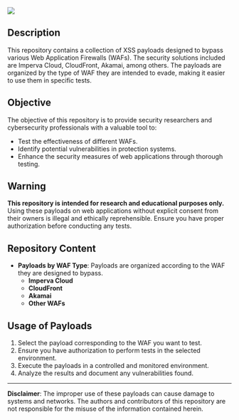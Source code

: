 ![](https://github.com/Mr-r00t11/XSS-Payloads-Collection/blob/main/img/BypassWaf.png)
## Description

This repository contains a collection of XSS payloads designed to bypass various Web Application Firewalls (WAFs). The security solutions included are Imperva Cloud, CloudFront, Akamai, among others. The payloads are organized by the type of WAF they are intended to evade, making it easier to use them in specific tests.

## Objective

The objective of this repository is to provide security researchers and cybersecurity professionals with a valuable tool to:

- Test the effectiveness of different WAFs.
- Identify potential vulnerabilities in protection systems.
- Enhance the security measures of web applications through thorough testing.

## Warning

**This repository is intended for research and educational purposes only.** Using these payloads on web applications without explicit consent from their owners is illegal and ethically reprehensible. Ensure you have proper authorization before conducting any tests.

## Repository Content

- **Payloads by WAF Type**: Payloads are organized according to the WAF they are designed to bypass.
  - **Imperva Cloud**
  - **CloudFront**
  - **Akamai**
  - **Other WAFs**

## Usage of Payloads

1. Select the payload corresponding to the WAF you want to test.
2. Ensure you have authorization to perform tests in the selected environment.
3. Execute the payloads in a controlled and monitored environment.
4. Analyze the results and document any vulnerabilities found.

---

**Disclaimer**: The improper use of these payloads can cause damage to systems and networks. The authors and contributors of this repository are not responsible for the misuse of the information contained herein.
